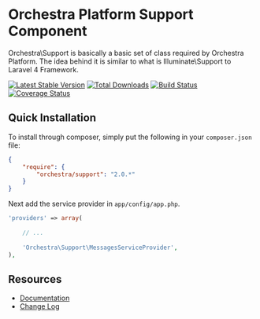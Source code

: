Orchestra Platform Support Component
==============

Orchestra\Support is basically a basic set of class required by Orchestra Platform. The idea behind it is similar to what is Illuminate\Support to Laravel 4 Framework.

[![Latest Stable Version](https://poser.pugx.org/orchestra/support/v/stable.png)](https://packagist.org/packages/orchestra/support) 
[![Total Downloads](https://poser.pugx.org/orchestra/support/downloads.png)](https://packagist.org/packages/orchestra/support) 
[![Build Status](https://travis-ci.org/orchestral/support.png?branch=master)](https://travis-ci.org/orchestral/support) 
[![Coverage Status](https://coveralls.io/repos/orchestral/support/badge.png?branch=master)](https://coveralls.io/r/orchestral/support?branch=master)

## Quick Installation

To install through composer, simply put the following in your `composer.json` file:

```json
{
	"require": {
		"orchestra/support": "2.0.*"
	}
}
```

Next add the service provider in `app/config/app.php`.

```php
'providers' => array(
	
	// ...
	
	'Orchestra\Support\MessagesServiceProvider',
),
```

## Resources

* [Documentation](http://orchestraplatform.com/docs/2.0/components/support)
* [Change Log](http://orchestraplatform.com/docs/2.0/components/support/changes#v2.1)
